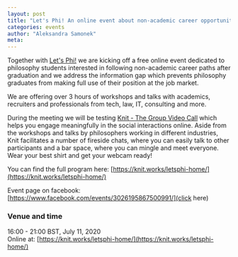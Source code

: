 ```yaml
---
layout: post
title: "Let's Phi! An online event about non-academic career opportunities for philosophers on July 11, 2020"
categories: events 
author: "Aleksandra Samonek"
meta: 
---
```



Together with [Let's Phi!](http://www.letsphi.com/) we are kicking off a free online event dedicated to philosophy students interested in following non-academic career paths after graduation and we address the information gap which prevents philosophy graduates from making full use of their position at the job market.

We are offering over 3 hours of workshops and talks with academics, recruiters and professionals from tech, law, IT, consulting and more.

During the meeting we will be testing [Knit - The Group Video Call](https://knit.works/) which helps you engage meaningfully in the social interactions online. Aside from the workshops and talks by philosophers working in different industries, Knit facilitates a number of fireside chats, where you can easily talk to other participants and a bar space, where you can mingle and meet everyone. Wear your best shirt and get your webcam ready!

You can find the full program here: [https://knit.works/letsphi-home/](https://knit.works/letsphi-home/)

Event page on facebook: [https://www.facebook.com/events/3026195867500991/](click here)

### Venue and time

16:00 - 21:00 BST, July 11, 2020 <br>
Online at: [https://knit.works/letsphi-home/](https://knit.works/letsphi-home/)

